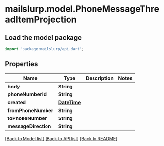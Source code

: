 # mailslurp.model.PhoneMessageThreadItemProjection

## Load the model package
```dart
import 'package:mailslurp/api.dart';
```

## Properties
Name | Type | Description | Notes
------------ | ------------- | ------------- | -------------
**body** | **String** |  | 
**phoneNumberId** | **String** |  | 
**created** | [**DateTime**](DateTime) |  | 
**fromPhoneNumber** | **String** |  | 
**toPhoneNumber** | **String** |  | 
**messageDirection** | **String** |  | 

[[Back to Model list]](../README#documentation-for-models) [[Back to API list]](../README#documentation-for-api-endpoints) [[Back to README]](../README)


